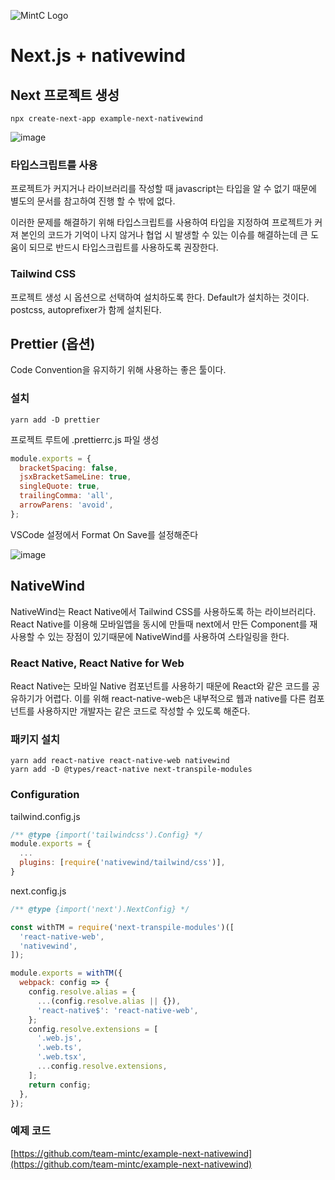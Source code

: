 ![MintC Logo](https://user-images.githubusercontent.com/5517346/236246009-1621709d-3182-4462-a060-dcf417361294.png)


# Next.js + nativewind

## Next 프로젝트 생성

```
npx create-next-app example-next-nativewind
```

![image](https://user-images.githubusercontent.com/5517346/236241690-bd908723-b4f3-47f4-bcd7-7e44b2489528.png)


### 타입스크립트를 사용

프로젝트가 커지거나 라이브러리를 작성할 때 javascript는 타입을 알 수 없기 때문에 별도의 문서를 참고하여 진행 할 수 밖에 없다.

이러한 문제를 해결하기 위해 타입스크립트를 사용하여 타입을 지정하여 프로젝트가 커져 본인의 코드가 기억이 나지 않거나 협업 시 발생할 수 있는 이슈를 해결하는데 큰 도움이 되므로 반드시 타입스크립트를 사용하도록 권장한다.

### Tailwind CSS
프로젝트 생성 시 옵션으로 선택하여 설치하도록 한다.
Default가 설치하는 것이다.
postcss, autoprefixer가 함께 설치된다.

## Prettier (옵션)
Code Convention을 유지하기 위해 사용하는 좋은 툴이다.

### 설치
```
yarn add -D prettier
```

프로젝트 루트에 .prettierrc.js 파일 생성
```javascript
module.exports = {
  bracketSpacing: false,
  jsxBracketSameLine: true,
  singleQuote: true,
  trailingComma: 'all',
  arrowParens: 'avoid',
};
```

VSCode 설정에서 Format On Save를 설정해준다

![image](https://user-images.githubusercontent.com/5517346/236506508-7e981bdb-f265-4412-ad4d-d3dd502b25e3.png)


## NativeWind

NativeWind는 React Native에서 Tailwind CSS를 사용하도록 하는 라이브러리다.
React Native를 이용해 모바일앱을 동시에 만들때 next에서 만든 Component를 재사용할 수 있는 장점이 있기때문에 NativeWind를 사용하여 스타일링을 한다.

### React Native, React Native for Web
React Native는 모바일 Native 컴포넌트를 사용하기 때문에 React와 같은 코드를 공유하기가 어렵다.
이를 위해 react-native-web은 내부적으로 웹과 native를 다른 컴포넌트를 사용하지만 개발자는 같은 코드로 작성할 수 있도록 해준다.

### 패키지 설치
```
yarn add react-native react-native-web nativewind
yarn add -D @types/react-native next-transpile-modules
```

### Configuration

tailwind.config.js
```javascript
/** @type {import('tailwindcss').Config} */
module.exports = {
  ...
  plugins: [require('nativewind/tailwind/css')],
}
```

next.config.js
```javascript
/** @type {import('next').NextConfig} */

const withTM = require('next-transpile-modules')([
  'react-native-web',
  'nativewind',
]);

module.exports = withTM({
  webpack: config => {
    config.resolve.alias = {
      ...(config.resolve.alias || {}),
      'react-native$': 'react-native-web',
    };
    config.resolve.extensions = [
      '.web.js',
      '.web.ts',
      '.web.tsx',
      ...config.resolve.extensions,
    ];
    return config;
  },
});
```

### 예제 코드
[https://github.com/team-mintc/example-next-nativewind](https://github.com/team-mintc/example-next-nativewind)
